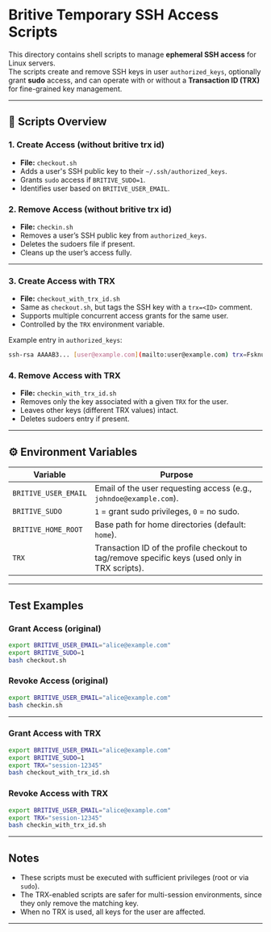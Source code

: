 # Britive Temporary SSH Access Scripts

This directory contains shell scripts to manage **ephemeral SSH access** for Linux servers.  
The scripts create and remove SSH keys in user `authorized_keys`, optionally grant **sudo** access, and can operate with or without a **Transaction ID (TRX)** for fine-grained key management.

---

## 📂 Scripts Overview

### 1. Create Access (without britive trx id)

- **File:** `checkout.sh`
- Adds a user's SSH public key to their `~/.ssh/authorized_keys`.
- Grants `sudo` access if `BRITIVE_SUDO=1`.
- Identifies user based on `BRITIVE_USER_EMAIL`.

### 2. Remove Access (without britive trx id)

- **File:** `checkin.sh`
- Removes a user’s SSH public key from `authorized_keys`.
- Deletes the sudoers file if present.
- Cleans up the user’s access fully.

---

### 3. Create Access with TRX

- **File:** `checkout_with_trx_id.sh`
- Same as `checkout.sh`, but tags the SSH key with a `trx=<ID>` comment.
- Supports multiple concurrent access grants for the same user.
- Controlled by the `TRX` environment variable.

Example entry in `authorized_keys`:

``` bash
ssh-rsa AAAAB3... [user@example.com](mailto:user@example.com) trx=FsknubAidfdploRdj

```

### 4. Remove Access with TRX

- **File:** `checkin_with_trx_id.sh`
- Removes only the key associated with a given `TRX` for the user.
- Leaves other keys (different TRX values) intact.
- Deletes sudoers entry if present.

---

## ⚙️ Environment Variables

| Variable             | Purpose                                                                 |
|----------------------|-------------------------------------------------------------------------|
| `BRITIVE_USER_EMAIL` | Email of the user requesting access (e.g., `johndoe@example.com`).         |
| `BRITIVE_SUDO`       | `1` = grant sudo privileges, `0` = no sudo.                             |
| `BRITIVE_HOME_ROOT`  | Base path for home directories (default: `home`).                       |
| `TRX`                | Transaction ID of the profile checkout to tag/remove specific keys (used only in TRX scripts).  |

---

## Test Examples

### Grant Access (original)

```bash
export BRITIVE_USER_EMAIL="alice@example.com"
export BRITIVE_SUDO=1
bash checkout.sh
````

### Revoke Access (original)

```bash
export BRITIVE_USER_EMAIL="alice@example.com"
bash checkin.sh
```

---

### Grant Access with TRX

```bash
export BRITIVE_USER_EMAIL="alice@example.com"
export BRITIVE_SUDO=1
export TRX="session-12345"
bash checkout_with_trx_id.sh
```

### Revoke Access with TRX

```bash
export BRITIVE_USER_EMAIL="alice@example.com"
export TRX="session-12345"
bash checkin_with_trx_id.sh
```

---

## Notes

- These scripts must be executed with sufficient privileges (root or via `sudo`).
- The TRX-enabled scripts are safer for multi-session environments, since they only remove the matching key.
- When no TRX is used, all keys for the user are affected.

---
